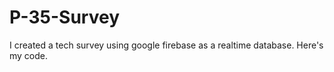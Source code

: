 # P-35-Survey
I created a tech survey using google firebase as a realtime database. Here's my code.
